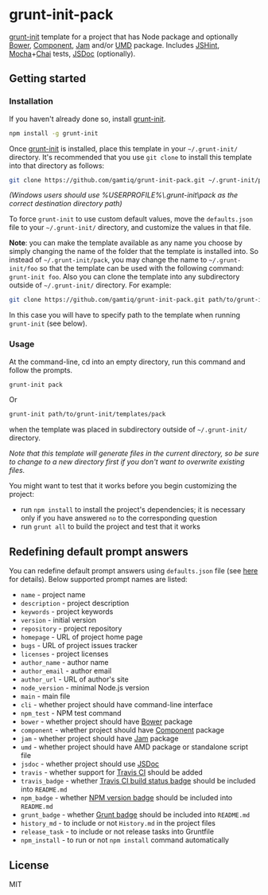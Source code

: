 # grunt-init-pack

[grunt-init](http://gruntjs.com/project-scaffolding) template for a project that has Node package and optionally
[Bower](http://bower.io), [Component](https://github.com/component/component), [Jam](http://jamjs.org)
and/or [UMD](https://github.com/umdjs/umd) package.
Includes [JSHint](jshint.com), [Mocha](http://visionmedia.github.io/mocha/)+[Chai](http://chaijs.com) tests,
[JSDoc](http://usejsdoc.org) (optionally).

## Getting started

### Installation

If you haven't already done so, install [grunt-init](http://gruntjs.com/project-scaffolding).

```bash
npm install -g grunt-init
```

Once [grunt-init](http://gruntjs.com/project-scaffolding) is installed, place this template in your `~/.grunt-init/` directory.
It's recommended that you use `git clone` to install this template into that directory as follows:

```bash
git clone https://github.com/gamtiq/grunt-init-pack.git ~/.grunt-init/pack
```

_(Windows users should use %USERPROFILE%\\.grunt-init\pack as the correct destination directory path)_

To force `grunt-init` to use custom default values, move the `defaults.json` file to your `~/.grunt-init/` directory,
and customize the values in that file.

**Note**: you can make the template available as any name you choose by simply changing the name of the folder
that the template is installed into. So instead of `~/.grunt-init/pack`, you may change the name to `~/.grunt-init/foo`
so that the template can be used with the following command: `grunt-init foo`.
Also you can clone the template into any subdirectory outside of `~/.grunt-init/` directory. For example:
```bash
git clone https://github.com/gamtiq/grunt-init-pack.git path/to/grunt-init/templates/pack
```
In this case you will have to specify path to the template when running `grunt-init` (see below).

### Usage

At the command-line, cd into an empty directory, run this command and follow the prompts.

```bash
grunt-init pack
```
Or
```bash
grunt-init path/to/grunt-init/templates/pack
```
when the template was placed in subdirectory outside of `~/.grunt-init/` directory.

_Note that this template will generate files in the current directory, so be sure to change to a new directory first
if you don't want to overwrite existing files._

You might want to test that it works before you begin customizing the project:

* run `npm install` to install the project's dependencies; it is necessary only if you have answered `no`
  to the corresponding question
* run `grunt all` to build the project and test that it works

## Redefining default prompt answers

You can redefine default prompt answers using `defaults.json` file
(see [here](http://gruntjs.com/project-scaffolding#specifying-default-prompt-answers) for details).
Below supported prompt names are listed:

* `name` - project name
* `description` - project description
* `keywords` - project keywords
* `version` - initial version
* `repository` - project repository
* `homepage` - URL of project home page
* `bugs` - URL of project issues tracker
* `licenses` - project licenses
* `author_name` - author name
* `author_email` - author email
* `author_url` - URL of author's site
* `node_version` - minimal Node.js version
* `main` - main file
* `cli` - whether project should have command-line interface
* `npm_test` - NPM test command
* `bower` - whether project should have [Bower](http://bower.io) package
* `component` - whether project should have [Component](https://github.com/component/component) package
* `jam` - whether project should have [Jam](http://jamjs.org) package
* `umd` - whether project should have AMD package or standalone script file
* `jsdoc` - whether project should use [JSDoc](http://usejsdoc.org)
* `travis` - whether support for [Travis CI](http://travis-ci.org) should be added
* `travis_badge` - whether [Travis CI build status badge](http://docs.travis-ci.com/user/status-images/) should be included into `README.md`
* `npm_badge` - whether [NPM version badge](https://badge.fury.io/for/js) should be included into `README.md`
* `grunt_badge` - whether [Grunt badge](http://gruntjs.com/built-with-grunt-badge) should be included into `README.md`
* `history_md` - to include or not `History.md` in the project files
* `release_task` - to include or not release tasks into Gruntfile
* `npm_install` - to run or not `npm install` command automatically

## License

MIT
